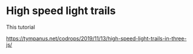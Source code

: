 # High speed light trails

This tutorial

https://tympanus.net/codrops/2019/11/13/high-speed-light-trails-in-three-js/